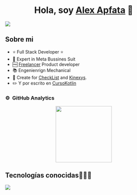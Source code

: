 <div align="center">
<h1 align="center">Hola, soy <a href="https://www.linkedin.com/in/alexapfata/">Alex Apfata</a> 👋</h1>
</div>
<img src="https://media.licdn.com/dms/image/D4E16AQESI6dLICBfdQ/profile-displaybackgroundimage-shrink_350_1400/0/1710653183417?e=1721865600&v=beta&t=EsqTqU0AhXio5bpgjXBTj2fmB4G8LM_bpJkyamKGJp4">




## Sobre mi

- ⭐ Full Stack Developer ⭐ 
- 🔵 Expert in Meta Bussines Suit
- 🆓 [Freelancer](https://www.fiverr.com/alex_apf?up_rollout=true) Product developer
- 📚 Engenienrign Mechanical
- 📲 Create for [CheckList](https://play.google.com/store/apps/details?id=com.teampro.checklist&pcampaignid=web_share) and [Kinexys](https://play.google.com/store/apps/details?id=com.teampro.telekinesis&pcampaignid=web_share).
- ✏️ Y por escrito en [CursoKotlin](https://cursokotlin.com)




### ⚙️ &nbsp;GitHub Analytics

<p align="center">
<a href="https://github.com/alex-apf">
  <img height="180em" src="https://github-readme-stats-eight-theta.vercel.app/api?username=alex-apf&show_icons=true&theme=algolia&include_all_commits=true&count_private=true"/>

</a>
</p>





<h2 >Tecnologías conocidas👨🏻‍💻</h2>
<!--tech stack icons-->
<p align="left">
  <a href="https://skillicons.dev">
    <img src="https://skillicons.dev/icons?i=react,vite,vitest,tailwind,css,html,js,nodejs,mysql,postgres,androidstudio,cpp,dart,flutter,py,firebase,git,github,postman,vscode,bash,linux,ai,ps,ae,arduino,autocad,blender,figma&perline=12" />
  </a>
</p>
<br>

